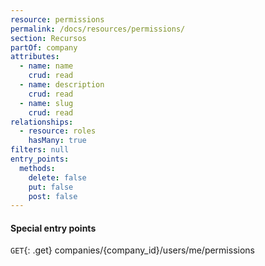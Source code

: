 ```yaml
---
resource: permissions
permalink: /docs/resources/permissions/
section: Recursos
partOf: company
attributes:
  - name: name
    crud: read
  - name: description
    crud: read
  - name: slug
    crud: read
relationships:
  - resource: roles
    hasMany: true
filters: null
entry_points:
  methods:
    delete: false
    put: false
    post: false
---
```


#### Special entry points
`GET`{: .get} companies/{company_id}/users/me/permissions
